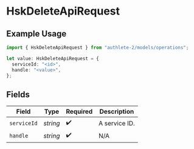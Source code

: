 # HskDeleteApiRequest

## Example Usage

```typescript
import { HskDeleteApiRequest } from "authlete-2/models/operations";

let value: HskDeleteApiRequest = {
  serviceId: "<id>",
  handle: "<value>",
};
```

## Fields

| Field              | Type               | Required           | Description        |
| ------------------ | ------------------ | ------------------ | ------------------ |
| `serviceId`        | *string*           | :heavy_check_mark: | A service ID.      |
| `handle`           | *string*           | :heavy_check_mark: | N/A                |